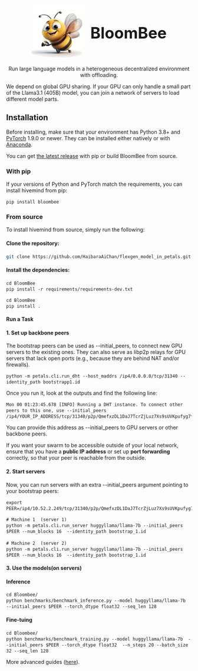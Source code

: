<!-- <p align="center">
    <img src="figures/bloombee.jpg" width="200"><br>
    Run large language models decentralized.<br>
</p>   -->

<div style="display: flex; justify-content: center; align-items: center;">  
    <img src="figures/bloombee.jpg" alt="Description of image" style="max-width: 150px; margin-right: 10px;"/>  
    <h1 style="font-size: 3em; margin: 0;">BloomBee</h1>  
</div>
<p align="center">
Run large language models in a heterogeneous decentralized environment with offloading.<br>
</p>  

We depend on global GPU sharing. If your GPU can only handle a small part of the Llama3.1 (405B) model, you can join a network of servers to load different model parts.

## Installation

Before installing, make sure that your environment has Python 3.8+ and [PyTorch](https://pytorch.org/get-started/locally/#start-locally) 1.9.0 or newer. They can be installed either
natively or with [Anaconda](https://www.anaconda.com/products/individual).

You can get [the latest release](https://pypi.org/project/xxxxx) with pip or build BloomBee from source.

### With pip

If your versions of Python and PyTorch match the requirements, you can install hivemind from pip:

```
pip install bloombee
```
### From source

To install hivemind from source, simply run the following:

#### Clone the repository:  

```bash  
git clone https://github.com/HaibaraAiChan/flexgen_model_in_petals.git  
```
#### Install the dependencies:  
```
cd BloomBee  
pip install -r requirements/requirements-dev.txt
```
```
cd BloomBee 
pip install .
```
#### Run a Task   
#### 1. Set up backbone peers 
The bootstrap peers can be used as --initial_peers, to connect new GPU servers to the existing ones. They can also serve as libp2p relays for GPU servers that lack open ports (e.g., because they are behind NAT and/or firewalls).

```
python -m petals.cli.run_dht --host_maddrs /ip4/0.0.0.0/tcp/31340 --identity_path bootstrapp1.id 

```
Once you run it, look at the outputs and find the following line:  
```
Mon 00 01:23:45.678 [INFO] Running a DHT instance. To connect other peers to this one, use --initial_peers /ip4/YOUR_IP_ADDRESS/tcp/31340/p2p/QmefxzDL1DaJ7TcrZjLuz7Xs9sUVKpufyg7f5276ZHFjbQ
```  
You can provide this address as --initial_peers to GPU servers or other backbone peers.

If you want your swarm to be accessible outside of your local network, ensure that you have a **public IP address** or set up **port forwarding** correctly, so that your peer is reachable from the outside.

#### 2. Start servers  
Now, you can run servers with an extra --initial_peers argument pointing to your bootstrap peers:  
```
export PEER=/ip4/10.52.2.249/tcp/31340/p2p/QmefxzDL1DaJ7TcrZjLuz7Xs9sUVKpufyg7f5276ZHFjbQ  

```
```
# Machine 1  (server 1)
python -m petals.cli.run_server huggyllama/llama-7b --initial_peers $PEER --num_blocks 16  --identity_path bootstrap_1.id

# Machine 2  (server 2)
python -m petals.cli.run_server huggyllama/llama-7b --initial_peers $PEER --num_blocks 16  --identity_path bootstrap_1.id
```

#### 3. Use the models(on servers)  

#### Inference   
```
cd Bloombee/
python benchmarks/benchmark_inference.py --model huggyllama/llama-7b  --initial_peers $PEER --torch_dtype float32 --seq_len 128
```

#### Fine-tuing  

```
cd Bloombee/
python benchmarks/benchmark_training.py --model huggyllama/llama-7b  --initial_peers $PEER --torch_dtype float32  --n_steps 20 --batch_size 32 --seq_len 128
```
More advanced guides ([here](https://github.com/bigscience-workshop/petals/wiki/Launch-your-own-swarm)).